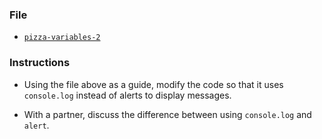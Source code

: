 ### File

* [`pizza-variables-2`](Unsolved/pizza-variables-DONE.html)

### Instructions

* Using the file above as a guide, modify the code so that it uses `console.log` instead of alerts to display messages.

* With a partner, discuss the difference between using `console.log` and `alert`.
